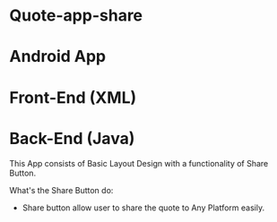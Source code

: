 # Quote-app-share
# Android App
# Front-End (XML)
# Back-End (Java)

This App consists of Basic Layout Design with a functionality of Share Button.

What's the Share Button do:
  * Share button allow user to share the quote to Any Platform easily.
  

